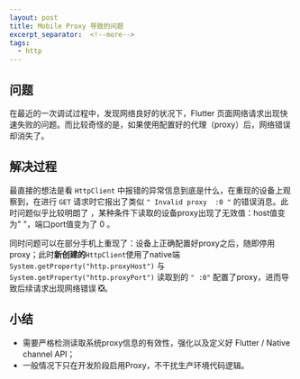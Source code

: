 ```yaml
---
layout: post
title: Mobile Proxy 导致的问题
excerpt_separator:  <!--more-->
tags:
  - http
---
```


## 问题
在最近的一次调试过程中，发现网络良好的状况下，Flutter 页面网络请求出现快速失败的问题。而比较奇怪的是，如果使用配置好的代理（proxy）后，网络错误却消失了。

## 解决过程
最直接的想法是看 `HttpClient` 中报错的异常信息到底是什么，在重现的设备上观察到，在进行 `GET` 请求时它报出了类似 `" Invalid proxy  :0 "` 的错误消息。此时问题似乎比较明朗了 ，某种条件下读取的设备proxy出现了无效值：host值变为" "，端口port值变为了 0 。

同时问题可以在部分手机上重现了：设备上正确配置好proxy之后，随即停用proxy；此时**新创建的**`HttpClient`使用了native端`System.getProperty("http.proxyHost")` 与 `System.getProperty("http.proxyPort")` 读取到的 `" :0"` 配置了proxy，进而导致后续请求出现网络错误 ❎。

## 小结
* 需要严格检测读取系统proxy信息的有效性，强化以及定义好 Flutter / Native channel API；
* 一般情况下只在开发阶段启用Proxy，不干扰生产环境代码逻辑。
